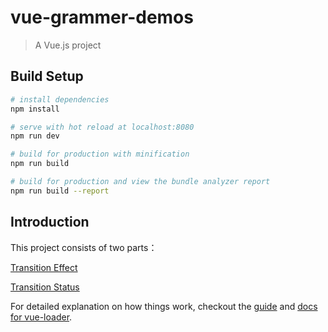 # vue-grammer-demos

> A Vue.js project

## Build Setup

``` bash
# install dependencies
npm install

# serve with hot reload at localhost:8080
npm run dev

# build for production with minification
npm run build

# build for production and view the bundle analyzer report
npm run build --report
```

## Introduction

This project consists of two parts： 

[Transition Effect](https://github.com/lulin1/vue-demos/blob/master/vue-grammer-demos/src/components/TransitionEffect.vue)

[Transition Status](https://github.com/lulin1/vue-demos/blob/master/vue-grammer-demos/src/components/TransitionStatus.vue)



For detailed explanation on how things work, checkout the [guide](http://vuejs-templates.github.io/webpack/) and [docs for vue-loader](http://vuejs.github.io/vue-loader).
